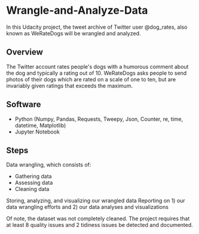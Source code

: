 # Wrangle-and-Analyze-Data
In this Udacity project, the tweet archive of Twitter user @dog_rates, also known as WeRateDogs will be wrangled and analyzed.
## Overview
The Twitter account rates people's dogs with a humorous comment about the dog and typically a rating out of 10. WeRateDogs asks people to send photos of their dogs which are rated on a scale of one to ten, but are invariably given ratings that exceeds the maximum.
## Software
- Python (Numpy, Pandas, Requests, Tweepy, Json, Counter, re, time, datetime, Matplotlib)
- Jupyter Notebook
## Steps
Data wrangling, which consists of:
- Gathering data
- Assessing data
- Cleaning data

Storing, analyzing, and visualizing our wrangled data
Reporting on 1) our data wrangling efforts and 2) our data analyses and visualizations

Of note, the dataset was not completely cleaned. The project requires that at least 8 quality issues and 2 tidiness issues be detected and documented. 

